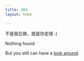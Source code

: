 ```yaml
---
title: 404
layout: home

---
```


不是我忘做，就是你走错 :(

Nothing found.

But you still can have a [look around](https://tzungtzu.github.com).